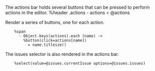 The actions bar holds several buttons that can be pressed to perform actions in
the editor.
    %header
      .actions
        - actions = @actions

Render a series of buttons, one for each action.

        %span
          - Object.keys(actions).each (name) ->
            %button(click=actions[name])
              = name.titleize()

The issues selector is also rendered in the actions bar.

        %select(value=@issues.currentIssue options=@issues.issues)
